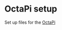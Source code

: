# OctaPi setup
Set up files for the [OctaPi](http://www.github.com/raspberrypilearning/rpi-python-build-an-octapi)
